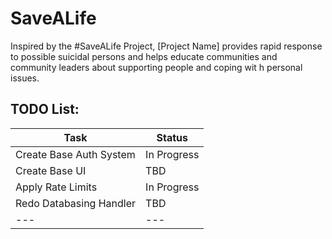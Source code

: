 # SaveALife
Inspired by the #SaveALife Project, [Project Name] provides rapid response to possible suicidal persons and helps educate communities and community leaders about supporting people and coping wit h personal issues.

## TODO List:
| Task | Status |
| --- | --- |
| Create Base Auth System | In Progress |
| Create Base UI | TBD |
| Apply Rate Limits | In Progress |
| Redo Databasing Handler | TBD |
| --- | --- |
